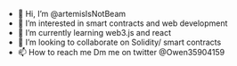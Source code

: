 - 👋 Hi, I’m @artemisIsNotBeam
- 👀 I’m interested in smart contracts and web development
- 🌱 I’m currently learning web3.js and react
- 💞️ I’m looking to collaborate on Solidity/ smart contracts
- 📫 How to reach me Dm me on twitter @Owen35904159

<!---
artemisIsNotBeam/artemisIsNotBeam is a ✨ special ✨ repository because its `README.md` (this file) appears on your GitHub profile.
You can click the Preview link to take a look at your changes.
--->
